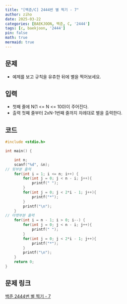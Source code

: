 ```yaml
---
title: "[백준/C] 2444번 별 찍기 - 7"
author: ziho
date: 2025-03-22
categories: [BAEKJOON, 백준, C, '2444']
tags: [c, baekjoon, '2444']
pin: false
math: true
mermaid: true
---
```

## 문제
- 예제를 보고 규칙을 유츄한 뒤에 별을 찍어보세요.
## 입력
- 첫째 줄에 N(1 <= N <= 100)이 주어진다.
- 출력 첫째 줄부터 2xN-1번째 줄까지 차례대로 별을 출력한다.
## 코드

```c
#include <stdio.h>

int main() {

    int n;
    scanf("%d", &n); 
// 윗부분 출력
    for(int i = 1; i <= n; i++) {
        for(int j = 0; j < n - i; j++){
            printf(" ");
        }
        for(int j = 0; j < 2*i - 1; j++){
            printf("*");
        }
        printf("\n");
    }
// 아랫부분 출력
    for(int i = n - 1; i > 0; i--) {
        for(int j = 0; j < n - i; j++){
            printf(" ");
        }
        for(int j = 0; j < 2*i - 1; j++){
            printf("*");
        }
        printf("\n");
    }
    return 0;
}
```
## 문제 링크
[백준 2444번 별 찍기 - 7](https://www.acmicpc.net/problem/2444)